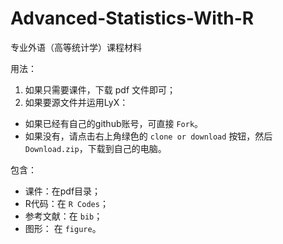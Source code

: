# Advanced-Statistics-With-R
专业外语（高等统计学）课程材料

用法：
1. 如果只需要课件，下载 pdf 文件即可；
2. 如果要源文件并运用LyX：
  - 如果已经有自己的github账号，可直接 `Fork`。
  - 如果没有，请点击右上角绿色的 `clone or download` 按钮，然后 `Download.zip`，下载到自己的电脑。

包含：
- 课件：在pdf目录；
- R代码：在 `R Codes`；
- 参考文献：在 `bib`；
- 图形： 在 `figure`。
